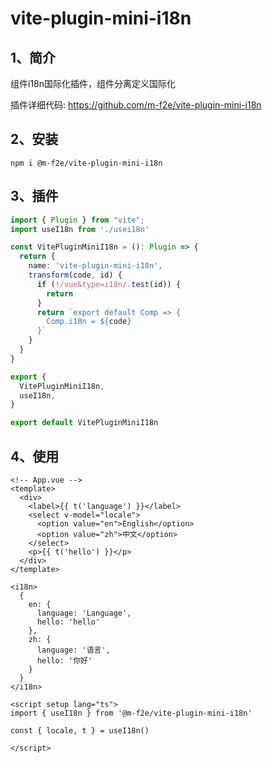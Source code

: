 # vite-plugin-mini-i18n

## 1、简介
组件i18n国际化插件，组件分离定义国际化

插件详细代码: https://github.com/m-f2e/vite-plugin-mini-i18n

## 2、安装
```shell
npm i @m-f2e/vite-plugin-mini-i18n
```

## 3、插件
```ts
import { Plugin } from "vite";
import useI18n from './usei18n'

const VitePluginMiniI18n = (): Plugin => {
  return {
    name: 'vite-plugin-mini-i18n',
    transform(code, id) {
      if (!/vue&type=i18n/.test(id)) {
        return
      }
      return `export default Comp => {
        Comp.i18n = ${code}
      }`
    }
  }
}

export {
  VitePluginMiniI18n,
  useI18n,
}

export default VitePluginMiniI18n
```

## 4、使用
```vue
<!-- App.vue -->
<template>
  <div>
    <label>{{ t('language') }}</label>
    <select v-model="locale">
      <option value="en">English</option>
      <option value="zh">中文</option>
    </select>
    <p>{{ t('hello') }}</p>
  </div>
</template>

<i18n>
  {
    en: {
      language: 'Language',
      hello: 'hello'
    },
    zh: {
      language: '语言',
      hello: '你好'
    }
  }
</i18n>

<script setup lang="ts">
import { useI18n } from '@m-f2e/vite-plugin-mini-i18n'

const { locale, t } = useI18n()

</script>
```